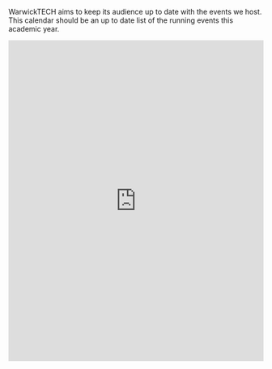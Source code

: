 WarwickTECH aims to keep its audience up to date with the events we host. This calendar should be an up to date list of the running events this academic year. 

<iframe class="airtable-embed" src="https://airtable.com/embed/shrorYfXHgF7ohmV1?backgroundColor=blue&viewControls=on" frameborder="0" onmousewheel="" width="100%" height="633" style="background: transparent"></iframe>
